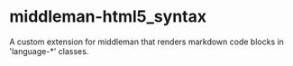 # middleman-html5_syntax
A custom extension for middleman that renders markdown code blocks in 'language-*' classes.
